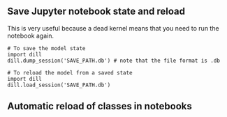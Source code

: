 ## Save Jupyter notebook state and reload

This is very useful because a dead kernel means that you need to run the notebook again.

```
# To save the model state
import dill
dill.dump_session('SAVE_PATH.db') # note that the file format is .db

# To reload the model from a saved state
import dill
dill.load_session('SAVE_PATH.db')
```

## Automatic reload of classes in notebooks
